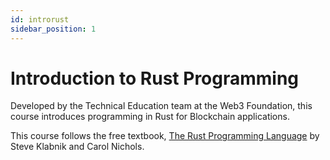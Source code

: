 ```yaml
---
id: introrust
sidebar_position: 1
---
```


# Introduction to Rust Programming

Developed by the Technical Education team at the Web3 Foundation, this course introduces programming in Rust for Blockchain applications.

This course follows the free textbook, [The Rust Programming Language](https://doc.rust-lang.org/stable/book/) by Steve Klabnik and Carol Nichols.
